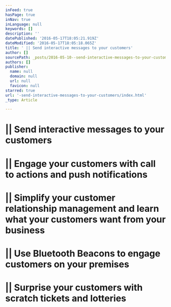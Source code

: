 ```yaml
---
inFeed: true
hasPage: true
inNav: true
inLanguage: null
keywords: []
description: ''
datePublished: '2016-05-17T18:05:21.919Z'
dateModified: '2016-05-17T18:05:18.065Z'
title: ' || Send interactive messages to your customers'
author: []
sourcePath: _posts/2016-05-10--send-interactive-messages-to-your-customers.md
authors: []
publisher:
  name: null
  domain: null
  url: null
  favicon: null
starred: true
url: '-send-interactive-messages-to-your-customers/index.html'
_type: Article

---
```

# || Send interactive messages to your customers

# || Engage your customers with call to actions and push notifications 

# || Simplify your customer relationship management and learn what your customers want from your business 

# || Use Bluetooth Beacons to engage customers on your premises

# || Surprise your customers with scratch tickets and lotteries